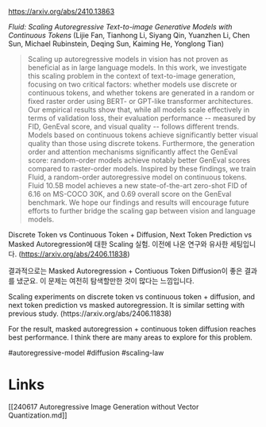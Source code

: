 https://arxiv.org/abs/2410.13863

*Fluid: Scaling Autoregressive Text-to-image Generative Models with Continuous Tokens* (Lijie Fan, Tianhong Li, Siyang Qin, Yuanzhen Li, Chen Sun, Michael Rubinstein, Deqing Sun, Kaiming He, Yonglong Tian)

> Scaling up autoregressive models in vision has not proven as beneficial as in large language models. In this work, we investigate this scaling problem in the context of text-to-image generation, focusing on two critical factors: whether models use discrete or continuous tokens, and whether tokens are generated in a random or fixed raster order using BERT- or GPT-like transformer architectures. Our empirical results show that, while all models scale effectively in terms of validation loss, their evaluation performance -- measured by FID, GenEval score, and visual quality -- follows different trends. Models based on continuous tokens achieve significantly better visual quality than those using discrete tokens. Furthermore, the generation order and attention mechanisms significantly affect the GenEval score: random-order models achieve notably better GenEval scores compared to raster-order models. Inspired by these findings, we train Fluid, a random-order autoregressive model on continuous tokens. Fluid 10.5B model achieves a new state-of-the-art zero-shot FID of 6.16 on MS-COCO 30K, and 0.69 overall score on the GenEval benchmark. We hope our findings and results will encourage future efforts to further bridge the scaling gap between vision and language models.

Discrete Token vs Continuous Token + Diffusion, Next Token Prediction vs Masked Autoregression에 대한 Scaling 실험. 이전에 나온 연구와 유사한 세팅입니다. (https://arxiv.org/abs/2406.11838)

결과적으로는 Masked Autoregression + Contiuous Token Diffusion이 좋은 결과를 냈군요. 이 문제는 여전히 탐색할만한 것이 많다는 느낌입니다.

<english>
Scaling experiments on discrete token vs continuous token + diffusion, and next token prediction vs masked autoregression. It is similar setting with previous study. (https://arxiv.org/abs/2406.11838)

For the result, masked autoregression + continuous token diffusion reaches best performance. I think there are many areas to explore for this problem.
</english>

#autoregressive-model #diffusion #scaling-law

# Links

[[240617 Autoregressive Image Generation without Vector Quantization.md]]